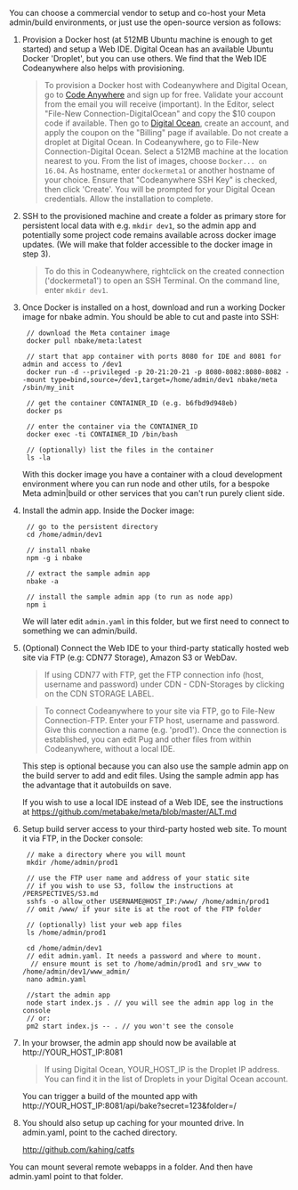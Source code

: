 
You can choose a commercial vendor to setup and co-host your Meta admin/build environments, or just use the open-source version as follows:

1. Provision a Docker host (at 512MB Ubuntu machine is enough to get started) and setup a Web IDE. Digital Ocean has an available Ubuntu Docker 'Droplet', but you can use others. We find that the Web IDE Codeanywhere also helps with provisioning.

	> To provision a Docker host with Codeanywhere and Digital Ocean, go to  <a href='https://codeanywhere.com' target='_blank'>Code Anywhere</a> and sign up for free. Validate your account from the email you will receive (important). In the Editor, select "File-New Connection-DigitalOcean" and copy the $10 coupon code if available. Then go to <a href='https://www.digitalocean.com' target='_blank'>Digital Ocean</a>, create an account, and apply the coupon on the "Billing" page if available. Do not create a droplet at Digital Ocean. In Codeanywhere, go to File-New Connection-Digital Ocean. Select a 512MB machine at the location nearest to you. From the list of images, choose `Docker... on 16.04`. As hostname, enter `dockermeta1` or another hostname of your choice. Ensure that "Codeanywhere SSH Key" is checked, then click 'Create'. You will be prompted for your Digital Ocean credentials. Allow the installation to complete.

2. SSH to the provisioned machine and create a folder as primary store for persistent local data with e.g. `mkdir dev1`, so the admin app and potentially some project code remains available across docker image updates. (We will make that folder accessible to the docker image in step 3). 

	> To do this in Codeanywhere, rightclick on the created connection ('dockermeta1') to open an SSH Terminal. On the command line, enter `mkdir dev1`.

3. Once Docker is installed on a host, download and run a working Docker image for nbake admin. You should be able to cut and paste into SSH:

        // download the Meta container image
        docker pull nbake/meta:latest

        // start that app container with ports 8080 for IDE and 8081 for admin and access to /dev1
        docker run -d --privileged -p 20-21:20-21 -p 8080-8082:8080-8082 --mount type=bind,source=/dev1,target=/home/admin/dev1 nbake/meta /sbin/my_init

        // get the container CONTAINER_ID (e.g. b6fbd9d948eb)
        docker ps

        // enter the container via the CONTAINER_ID
        docker exec -ti CONTAINER_ID /bin/bash

        // (optionally) list the files in the container
        ls -la

	With this docker image you have a container with a cloud development environment where you can run node and other utils, for a bespoke Meta admin|build or other services that you can't run purely client side.

4. Install the admin app. Inside the Docker image:

        // go to the persistent directory
        cd /home/admin/dev1

        // install nbake
        npm -g i nbake

        // extract the sample admin app
        nbake -a

        // install the sample admin app (to run as node app)
        npm i

	We will later edit `admin.yaml` in this folder, but we first need to connect to something we can admin/build.

5. (Optional) Connect the Web IDE to your third-party statically hosted web site via FTP (e.g: CDN77 Storage), Amazon S3 or WebDav. 

	> If using CDN77 with FTP, get the FTP connection info (host, username and password) under CDN - CDN-Storages by clicking on the CDN STORAGE LABEL.

	> To connect Codeanywhere to your site via FTP, go to File-New Connection-FTP. Enter your FTP host, username and password. Give this connection a name (e.g. 'prod1'). Once the connection is established, you can edit Pug and other files from within Codeanywhere, without a local IDE.

	This step is optional because you can also use the sample admin app on the build server to add and edit files. Using the sample admin app has the advantage that it autobuilds on save. 

	If you wish to use a local IDE instead of a Web IDE, see the instructions at https://github.com/metabake/meta/blob/master/ALT.md

6. Setup build server access to your third-party hosted web site. To mount it via FTP, in the Docker console:

        // make a directory where you will mount
        mkdir /home/admin/prod1

        // use the FTP user name and address of your static site
        // if you wish to use S3, follow the instructions at /PERSPECTIVES/S3.md
        sshfs -o allow_other USERNAME@HOST_IP:/www/ /home/admin/prod1
        // omit /www/ if your site is at the root of the FTP folder

        // (optionally) list your web app files
        ls /home/admin/prod1

        cd /home/admin/dev1
        // edit admin.yaml. It needs a password and where to mount.
         // ensure mount is set to /home/admin/prod1 and srv_www to /home/admin/dev1/www_admin/
        nano admin.yaml

        //start the admin app
        node start index.js . // you will see the admin app log in the console
        // or:
        pm2 start index.js -- . // you won't see the console


7. In your browser, the admin app should now be available at http://YOUR_HOST_IP:8081 

	> If using Digital Ocean, YOUR_HOST_IP is the Droplet IP address. You can find it in the list of Droplets in your Digital Ocean account. 

	You can trigger a build of the mounted app with http://YOUR_HOST_IP:8081/api/bake?secret=123&folder=/

7. You should also setup up caching for your mounted drive. In admin.yaml, point to the cached directory.

	http://github.com/kahing/catfs

You can mount several remote webapps in a folder. And then have admin.yaml point to that folder.
